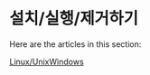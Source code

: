 # 설치/실행/제거하기

Here are the articles in this section:

[Linux/Unix](<.gitbook/assets/linux unix>)[Windows](.gitbook/assets/windows)
